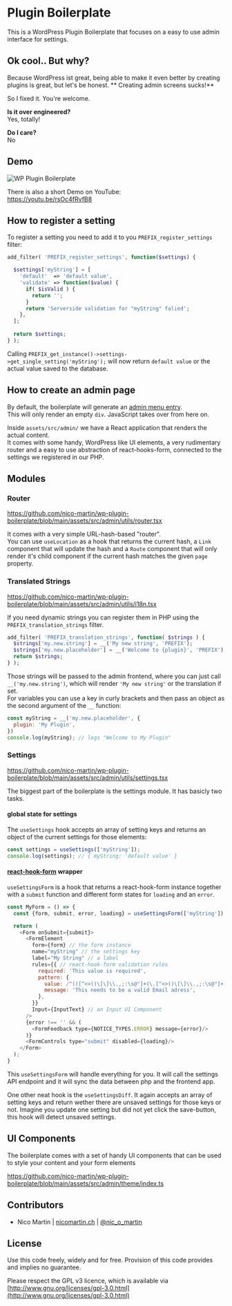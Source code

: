 # Plugin Boilerplate

This is a WordPress Plugin Boilerplate that focuses on a easy to use admin interface for settings.

## Ok cool.. But why?

Because WordPress ist great, being able to make it even better by creating plugins is great, but let's be honest. **
Creating admin screens sucks!**

So I fixed it. You're welcome.

**Is it over engineered?**  
Yes, totally!

**Do I care?**  
No

## Demo

![WP Plugin Boilerplate](https://uploads.nico.dev/wp-plugin-boilerplate.png)

There is also a short Demo on YouTube:  
https://youtu.be/rsOc4fRvfB8

## How to register a setting

To register a setting you need to add it to you `PREFIX_register_settings` filter:

```php
add_filter( 'PREFIX_register_settings', function($settings) {

  $settings['myString'] = [
    'default'  => 'default value',
    'validate' => function($value) {
      if( $isValid ) {
        return '';
      }
      return 'Serverside validation for "myString" falied';
    },
  ];
  
  return $settings;
} );
```

Calling `PREFIX_get_instance()->settings->get_single_setting('myString');` will now return `default value` or the actual
value saved to the database.

## How to create an admin page

By default, the boilerplate will generate
an [admin menu entry](https://github.com/nico-martin/wp-plugin-boilerplate/blob/main/src/class-adminpage.php).  
This will only render an empty `div`. JavaScript takes over from here on.

Inside `assets/src/admin/` we have a React application that renders the actual content.  
It comes with some handy, WordPress like UI elements, a very rudimentary router and a easy to use abstraction of
react-hooks-form, connected to the settings we registered in our PHP.

## Modules

### Router

https://github.com/nico-martin/wp-plugin-boilerplate/blob/main/assets/src/admin/utils/router.tsx

It comes with a very simple URL-hash-based "router".  
You can use `useLocation` as a hook that returns the current hash, a `Link` component that will update the hash and
a `Route` component that will only render it's child component if the current hash matches the given `page` property.

### Translated Strings

https://github.com/nico-martin/wp-plugin-boilerplate/blob/main/assets/src/admin/utils/i18n.tsx

If you need dynamic strings you can register them in PHP using the `PREFIX_translation_strings` filter.

```php
add_filter( 'PREFIX_translation_strings', function( $strings ) {
  $strings['my.new.string'] = __('My new string', 'PREFIX');
  $strings['my.new.placeholder'] = __('Welcome to {plugin}', 'PREFIX');
  return $strings;
} );
```

Those strings will be passed to the admin frontend, where you can just call `__('my.new.string')`, which will
render `'My new string'` or the translation if set.  
For variables you can use a key in curly brackets and then pass an object as the second argument of the `__` function:

```javascript
const myString = __('my.new.placeholder', {
  plugin: 'My Plugin',
})
console.log(myString); // logs "Welcome to My Plugin"
```

### Settings

https://github.com/nico-martin/wp-plugin-boilerplate/blob/main/assets/src/admin/utils/settings.tsx

The biggest part of the boilerplate is the settings module. It has basicly two tasks.

#### global state for settings

The `useSettings` hook accepts an array of setting keys and returns an object of the current settings for those
elements:

```JavaScript
const settings = useSettings(['myString']);
console.log(settings); // { myString: 'default value' }
```

#### [react-hook-form](https://react-hook-form.com/) wrapper

`useSettingsForm` is a hook that returns a react-hook-form instance together with a `submit` function and different form
states for `loading` and an `error`.

```JavaScript
const MyForm = () => {
  const {form, submit, error, loading} = useSettingsForm(['myString']);

  return (
    <Form onSubmit={submit}>
      <FormElement
        form={form} // the form instance
        name="myString" // the settings key
        label="My String" // a label
        rules={{ // react-hook-form validation rules
          required: 'This value is required',
          pattern: {
            value: /^(([^<>()\[\]\\.,;:\s@"]+(\.[^<>()\[\]\\.,;:\s@"]+)*)|(".+"))@((\[[0-9]{1,3}\.[0-9]{1,3}\.[0-9]{1,3}\.[0-9]{1,3}\])|(([a-zA-Z\-0-9]+\.)+[a-zA-Z]{2,}))$/,
            message: 'This needs to be a valid Email adress',
          },
        }}
        Input={InputText} // an Input UI Component
      />
      {error !== '' && (
        <FormFeedback type={NOTICE_TYPES.ERROR} message={error}/>
      )}
      <FormControls type="submit" disabled={loading}/>
    </Form>
  );
}
```

This `useSettingsForm` will handle everything for you. It will call the settings API endpoint and it will sync the data
between php and the frontend app.

One other neat hook is the `useSettingsDiff`. It again accepts an array of setting keys and return wether there are
unsaved settings for those keys or not. Imagine you update one setting but did not yet click the save-button, this hook
will detect unsaved settings.

## UI Components

The boilerplate comes with a set of handy UI components that can be used to style your content and your form elements

https://github.com/nico-martin/wp-plugin-boilerplate/blob/main/assets/src/admin/theme/index.ts

## Contributors

* Nico Martin | [nicomartin.ch](https://www.nicomartin.ch) | [@nic_o_martin](https://twitter.com/nic_o_martin)

## License

Use this code freely, widely and for free. Provision of this code provides and implies no guarantee.

Please respect the GPL v3 licence, which is available
via [http://www.gnu.org/licenses/gpl-3.0.html](http://www.gnu.org/licenses/gpl-3.0.html)
